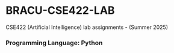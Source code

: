# BRACU-CSE422-LAB
CSE422 (Artificial Intelligence) lab assignments - (Summer 2025)<br>
<h3>Programming Language: Python</h3>
